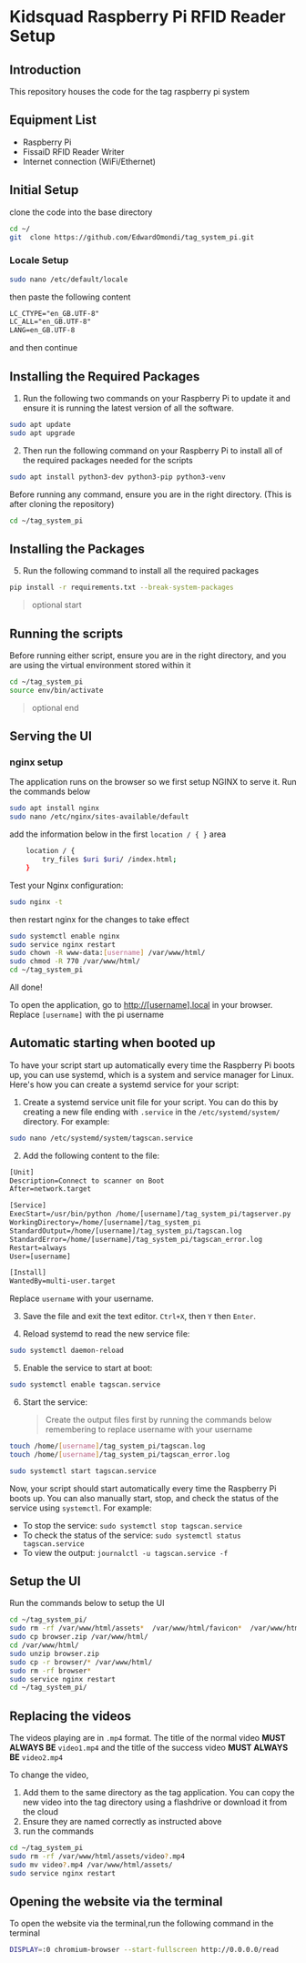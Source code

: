 # Kidsquad Raspberry Pi RFID Reader Setup

## Introduction

This repository houses the code for the tag raspberry pi system

## Equipment List

- Raspberry Pi
- FissaiD RFID Reader Writer
- Internet connection (WiFi/Ethernet)

## Initial Setup

clone the code into the base directory

```bash
cd ~/
git  clone https://github.com/EdwardOmondi/tag_system_pi.git
```

### Locale Setup

```bash
sudo nano /etc/default/locale
```

then paste the following content

```txt
LC_CTYPE="en_GB.UTF-8"
LC_ALL="en_GB.UTF-8"
LANG=en_GB.UTF-8
```

and then continue

## Installing the Required Packages

1. Run the following two commands on your Raspberry Pi to update it and ensure it is running the latest version of all the software.

```bash
sudo apt update
sudo apt upgrade
```

2. Then run the following command on your Raspberry Pi to install all of the required packages needed for the scripts

```bash
sudo apt install python3-dev python3-pip python3-venv
```

Before running any command, ensure you are in the right directory. (This is after cloning the repository)

```bash
cd ~/tag_system_pi
```

## Installing the Packages

5. Run the following command to install all the required packages

```bash
pip install -r requirements.txt --break-system-packages
```

> optional start

## Running the scripts

Before running either script, ensure you are in the right directory, and you are using the virtual environment stored within it

```bash
cd ~/tag_system_pi
source env/bin/activate
```

> optional end

## Serving the UI

### nginx setup

The application runs on the browser so we first setup NGINX to serve it.
Run the commands below

```bash
sudo apt install nginx
sudo nano /etc/nginx/sites-available/default
```

add the information below in the first `location / { }` area

```bash
    location / {
        try_files $uri $uri/ /index.html;
    }
```

Test your Nginx configuration:

```bash
sudo nginx -t
```

then restart nginx for the changes to take effect

```bash
sudo systemctl enable nginx
sudo service nginx restart
sudo chown -R www-data:[username] /var/www/html/
sudo chmod -R 770 /var/www/html/
cd ~/tag_system_pi
```

All done!

To open the application, go to [http://[username].local](http://[username].local) in your browser. Replace `[username]` with the pi username

## Automatic starting when booted up

To have your script start up automatically every time the Raspberry Pi boots up, you can use systemd, which is a system and service manager for Linux. Here's how you can create a systemd service for your script:

1. Create a systemd service unit file for your script. You can do this by creating a new file ending with `.service` in the `/etc/systemd/system/` directory. For example:

```bash
sudo nano /etc/systemd/system/tagscan.service
```

2. Add the following content to the file:

```txt
[Unit]
Description=Connect to scanner on Boot
After=network.target

[Service]
ExecStart=/usr/bin/python /home/[username]/tag_system_pi/tagserver.py
WorkingDirectory=/home/[username]/tag_system_pi
StandardOutput=/home/[username]/tag_system_pi/tagscan.log
StandardError=/home/[username]/tag_system_pi/tagscan_error.log
Restart=always
User=[username]

[Install]
WantedBy=multi-user.target
```

Replace `username` with your username.

3. Save the file and exit the text editor. `Ctrl+X`, then `Y` then `Enter`.

4. Reload systemd to read the new service file:

```bash
sudo systemctl daemon-reload
```

5. Enable the service to start at boot:

```bash
sudo systemctl enable tagscan.service
```

6. Start the service:
   > Create the output files first by running the commands below remembering to replace username with your username

```bash
touch /home/[username]/tag_system_pi/tagscan.log
touch /home/[username]/tag_system_pi/tagscan_error.log
```

```bash
sudo systemctl start tagscan.service
```

Now, your script should start automatically every time the Raspberry Pi boots up. You can also manually start, stop, and check the status of the service using `systemctl`. For example:

- To stop the service: `sudo systemctl stop tagscan.service`
- To check the status of the service: `sudo systemctl status tagscan.service`
- To view the output: `journalctl -u tagscan.service -f`

## Setup the UI

Run the commands below to setup the UI

```bash
cd ~/tag_system_pi/
sudo rm -rf /var/www/html/assets*  /var/www/html/favicon*  /var/www/html/index*  /var/www/html/main*  /var/www/html/styles*  /var/www/html/polyfills*
sudo cp browser.zip /var/www/html/
cd /var/www/html/
sudo unzip browser.zip
sudo cp -r browser/* /var/www/html/
sudo rm -rf browser*
sudo service nginx restart
cd ~/tag_system_pi/
```

## Replacing the videos

The videos playing are in `.mp4` format.
The title of the normal video **MUST ALWAYS BE** `video1.mp4`
and the title of the success video **MUST ALWAYS BE** `video2.mp4`

To change the video,

1. Add them to the same directory as the tag application. You can copy the new video into the tag directory using a flashdrive or download it from the cloud
2. Ensure they are named correctly as instructed above
3. run the commands

```bash
cd ~/tag_system_pi
sudo rm -rf /var/www/html/assets/video?.mp4
sudo mv video?.mp4 /var/www/html/assets/
sudo service nginx restart
```

## Opening the website via the  terminal
To open the website via the terminal,run the following command  in  the terminal
```bash
DISPLAY=:0 chromium-browser --start-fullscreen http://0.0.0.0/read
```
